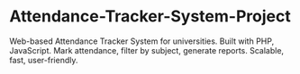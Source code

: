 # Attendance-Tracker-System-Project
Web-based Attendance Tracker System for universities. Built with PHP, JavaScript. Mark attendance, filter by subject, generate reports. Scalable, fast, user-friendly.
